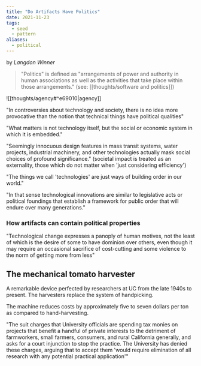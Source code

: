 ```yaml
---
title: "Do Artifacts Have Politics"
date: 2021-11-23
tags:
  - seed
  - pattern
aliases:
  - political
---
```


by _Langdon Winner_

> "Politics" is defined as "arrangements of power and authority in human associations as well as the activities that take place within those arrangements." (see: [[thoughts/software and politics]])

![[thoughts/agency#^e69010|agency]]

"In controversies about technology and society, there is no idea more provocative than the notion that technical things have political qualities"

"What matters is not technology itself, but the social or economic system in which it is embedded."

"Seemingly innocuous design features in mass transit systems, water projects, industrial machinery, and other technologies actually mask social choices of profound significance." (societal impact is treated as an externality, those which do not matter when 'just considering efficiency')

"The things we call 'technologies' are just ways of building order in our world."

"In that sense technological innovations are similar to legislative acts or political foundings that establish a framework for public order that will endure over many generations."

### How artifacts can contain political properties

"Technological change expresses a panoply of human motives, not the least of which is the desire of some to have dominion over others, even though it may require an occasional sacrifice of cost-cutting and some violence to the norm of getting more from less"

## The mechanical tomato harvester

A remarkable device perfected by researchers at UC from the late 1940s to present. The harvesters replace the system of handpicking.

The machine reduces costs by approximately five to seven dollars per ton as compared to hand-harvesting.

"The suit charges that University officials are spending tax monies on projects that benefit a handful of private interests to the detriment of farmworkers, small farmers, consumers, and rural California generally, and asks for a court injunction to stop the practice. The University has denied these charges, arguing that to accept them 'would require elimination of all research with any potential practical application'"
